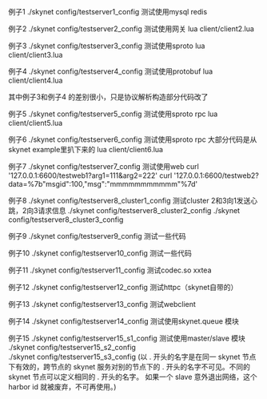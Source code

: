 ﻿
例子1
./skynet config/testserver1_config  测试使用mysql redis


例子2
./skynet config/testserver2_config  测试使用网关
lua client/client2.lua

例子3
./skynet config/testserver3_config  测试使用sproto
lua client/client3.lua

例子4
./skynet config/testserver4_config  测试使用protobuf
lua client/client4.lua

其中例子3和例子4 的差别很小，只是协议解析构造部分代码改了


例子5
./skynet config/testserver5_config  测试使用sproto rpc
lua client/client5.lua

例子6
./skynet config/testserver6_config  测试使用sproto rpc   大部分代码是从skynet example里扒下来的
lua client/client6.lua

例子7
./skynet config/testserver7_config  测试使用web
curl '127.0.0.1:6600/testweb1?arg1=111&arg2=222'
curl '127.0.0.1:6600/testweb2?data=%7b"msgid":100,"msg":"mmmmmmmmmmm"%7d'

例子8
./skynet config/testserver8_cluster1_config			测试cluster  2和3向1发送心跳，2向3请求信息
./skynet config/testserver8_cluster2_config
./skynet config/testserver8_cluster3_config

例子9
./skynet config/testserver9_config		测试一些代码

例子10
./skynet config/testserver10_config		测试一些代码

例子11
./skynet config/testserver11_config		测试codec.so  xxtea

例子12
./skynet config/testserver12_config		测试httpc（skynet自带的）

例子13
./skynet config/testserver13_config		测试webclient

例子14
./skynet config/testserver14_config		测试使用skynet.queue 模块

例子15
./skynet config/testserver15_s1_config		测试使用master/slave 模块
./skynet config/testserver15_s2_config		
./skynet config/testserver15_s3_config
(以 . 开头的名字是在同一 skynet 节点下有效的，跨节点的 skynet 服务对别的节点下的 . 开头的名字不可见。不同的 skynet 节点可以定义相同的 . 开头的名字。
如果一个 slave 意外退出网络，这个 harbor id 就被废弃，不可再使用。)


